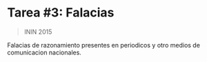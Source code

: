 Tarea #3: Falacias
==================
> ININ 2015

Falacias de razonamiento presentes en periodicos y otro medios de comunicacion nacionales.
